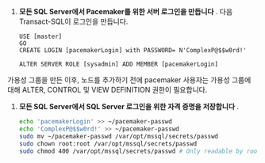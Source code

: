 1. **모든 SQL Server에서 Pacemaker를 위한 서버 로그인을 만듭니다** . 다음 Transact-SQL이 로그인을 만듭니다.

   ```Transact-SQL
   USE [master]
   GO
   CREATE LOGIN [pacemakerLogin] with PASSWORD= N'ComplexP@$$w0rd!'
    
   ALTER SERVER ROLE [sysadmin] ADD MEMBER [pacemakerLogin]
   ```

  가용성 그룹을 만든 이후, 노드를 추가하기 전에 pacemaker 사용자는 가용성 그룹에 대해 ALTER, CONTROL 및 VIEW DEFINITION 권한이 필요합니다.

1. **모든 SQL Server에서 SQL Server 로그인을 위한 자격 증명을 저장합니다** .

   ```bash
   echo 'pacemakerLogin' >> ~/pacemaker-passwd
   echo 'ComplexP@$$w0rd!' >> ~/pacemaker-passwd
   sudo mv ~/pacemaker-passwd /var/opt/mssql/secrets/passwd
   sudo chown root:root /var/opt/mssql/secrets/passwd
   sudo chmod 400 /var/opt/mssql/secrets/passwd # Only readable by root
   ```
